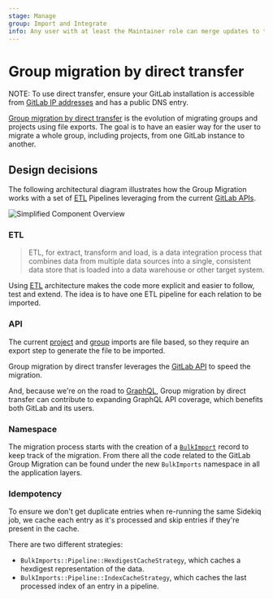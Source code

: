 ```yaml
---
stage: Manage
group: Import and Integrate
info: Any user with at least the Maintainer role can merge updates to this content. For details, see https://docs.gitlab.com/ee/development/development_processes.html#development-guidelines-review.
---
```


# Group migration by direct transfer

NOTE:
To use direct transfer, ensure your GitLab installation is accessible from
[GitLab IP addresses](../user/gitlab_com/index.md#ip-range) and has a public DNS entry.

[Group migration by direct transfer](../user/group/import/index.md) is the
evolution of migrating groups and projects using file exports. The goal is to have an easier way for the user to migrate a whole group,
including projects, from one GitLab instance to another.

## Design decisions

The following architectural diagram illustrates how the Group Migration
works with a set of [ETL](#etl) Pipelines leveraging from the current [GitLab APIs](#api).

![Simplified Component Overview](img/bulk_imports_overview_v13_7.png)

### ETL

<!-- Direct quote from the IBM URL link -->

> ETL, for extract, transform and load, is a data integration process that
> combines data from multiple data sources into a single, consistent data store
> that is loaded into a data warehouse or other target system.

Using [ETL](https://www.ibm.com/topics/etl) architecture makes the code more explicit and easier to follow, test and extend. The
idea is to have one ETL pipeline for each relation to be imported.

### API

The current [project](../user/project/settings/import_export.md#migrate-projects-by-uploading-an-export-file) and
[group](../user/project/settings/import_export.md#migrate-groups-by-uploading-an-export-file-deprecated) imports are file based, so
they require an export step to generate the file to be imported.

Group migration by direct transfer leverages the [GitLab API](../api/rest/index.md) to speed the migration.

And, because we're on the road to [GraphQL](../api/graphql/index.md),
Group migration by direct transfer can contribute to expanding GraphQL API coverage, which benefits both GitLab
and its users.

### Namespace

The migration process starts with the creation of a [`BulkImport`](https://gitlab.com/gitlab-org/gitlab/-/blob/master/app/models/bulk_import.rb)
record to keep track of the migration. From there all the code related to the
GitLab Group Migration can be found under the new `BulkImports` namespace in all the application layers.

### Idempotency

To ensure we don't get duplicate entries when re-running the same Sidekiq job, we cache each entry as it's processed and skip entries if they're present in the cache.

There are two different strategies:

- `BulkImports::Pipeline::HexdigestCacheStrategy`, which caches a hexdigest representation of the data.
- `BulkImports::Pipeline::IndexCacheStrategy`, which caches the last processed index of an entry in a pipeline.
